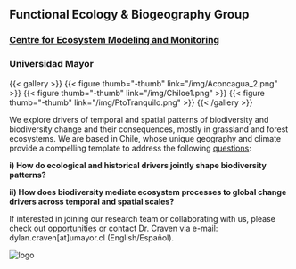 ## Functional Ecology & Biogeography Group

### [Centre for Ecosystem Modeling and Monitoring](https://cem.umayor.cl/)
### Universidad Mayor

{{< gallery >}}
  {{< figure thumb="-thumb" link="/img/Aconcagua_2.png" >}}
  {{< figure thumb="-thumb" link="/img/Chiloe1.png" >}}
  {{< figure thumb="-thumb" link="/img/PtoTranquilo.png"  >}}
{{< /gallery >}}

We explore drivers of temporal and spatial patterns of biodiversity and biodiversity change and their consequences, mostly in grassland and forest ecosystems. We are based in Chile, whose unique geography and climate provide a compelling template to address the following [questions](/research):

**i) How do ecological and historical drivers jointly shape biodiversity patterns?**

**ii) How does biodiversity mediate ecosystem processes to global change drivers across temporal and spatial scales?**

If interested in joining our research team or collaborating with us, please check out [opportunities](/equipo) or contact Dr. Craven via e-mail: dylan.craven[at]umayor.cl (English/Español).

![logo](img/solo_verde333.png)
